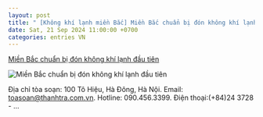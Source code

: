 ```yaml
---
layout: post
title: " [Không khí lạnh miền Bắc] Miền Bắc chuẩn bị đón không khí lạnh đầu tiên"
date: Sat, 21 Sep 2024 11:00:00 +0700
categories: entries VN
---
```

[Miền Bắc chuẩn bị đón không khí lạnh đầu tiên](https://thanhtra.com.vn/xa-hoi/moi-truong/mien-bac-chuan-bi-don-khong-khi-lanh-dau-tien-231827.html)

![Miền Bắc chuẩn bị đón không khí lạnh đầu tiên](https://thanhtra.com.vn/data/images/0/2024/09/20/thaihai/13092024thuy46.jpg?w=800)

Địa chỉ tòa soạn: 100 Tô Hiệu, Hà Đông, Hà Nội. Email: toasoan@thanhtra.com.vn. Hotline: 090.456.3399. Điện thoại:(+84)24 3728 - ...

